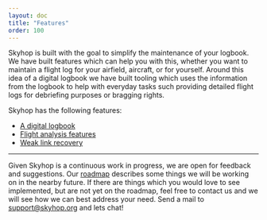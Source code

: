 ```yaml
---
layout: doc
title: "Features"
order: 100
---
```


Skyhop is built with the goal to simplify the maintenance of your logbook. We have built features which can help you with this, whether you want to maintain a flight log for your airfield, aircraft, or for yourself. Around this idea of a digital logbook we have built tooling which uses the information from the logbook to help with everyday tasks such providing detailed flight logs for debriefing purposes or bragging rights.

Skyhop has the following features:
- [A digital logbook](/documentation/features/the-digital-logbook.html)
- [Flight analysis features](/documentation/features/flight-analysis.html)
- [Weak link recovery](/documentation/features/weak-link-recovery.html)

---

Given Skyhop is a continuous work in progress, we are open for feedback and suggestions. Our [roadmap](/documentation/roadmap.html) describes some things we will be working on in the nearby future. If there are things which you would love to see implemented, but are not yet on the roadmap, feel free to contact us and we will see how we can best address your need. Send a mail to [support@skyhop.org](mailto:support@skyhop.org) and lets chat!